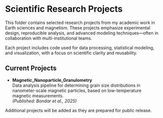 # Scientific Research Projects

This folder contains selected research projects from my academic work in Earth sciences and magnetism. These projects emphasize experimental design, reproducible analysis, and advanced modeling techniques—often in collaboration with multi-institutional teams.

Each project includes code used for data processing, statistical modeling, and visualization, with a focus on scientific clarity and reusability.

## Current Projects

- **Magnetic_Nanoparticle_Granulometry**  
  Data analysis pipeline for determining grain size distributions in nanometer-scale magnetic particles, based on low-temperature magnetic measurements.  
  *(Published: Bondar et al., 2025)*

Additional projects will be added as they are prepared for public release.
